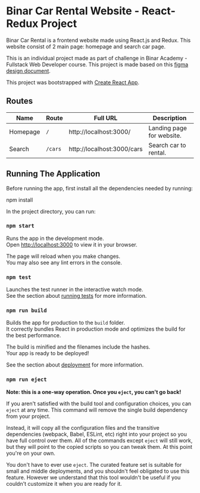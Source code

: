 # Binar Car Rental Website - React-Redux Project

Binar Car Rental is a frontend website made using React.js and Redux. This website consist of 2 main page: homepage and search car page.  

This is an individual project made as part of challenge in Binar Academy - Fullstack Web Developer course. This project is made based on this [figma design document](https://www.figma.com/file/vpEJOzXUNdQn7pSQEwfXhs/BCR---Binar-Car-Rental-(Copy)?node-id=2%3A703).

This project was bootstrapped with [Create React App](https://github.com/facebook/create-react-app).

## Routes
| Name | Route | Full URL | Description |
|--|--|--|--|
| Homepage | `/` | http://localhost:3000/ | Landing page for website. |
| Search | `/cars` | http://localhost:3000/cars | Search car to rental. |

## Running The Application

Before running the app, first install all the dependencies needed by running:

  npm install

In the project directory, you can run:

### `npm start`

Runs the app in the development mode.\
Open [http://localhost:3000](http://localhost:3000) to view it in your browser.

The page will reload when you make changes.\
You may also see any lint errors in the console.

### `npm test`

Launches the test runner in the interactive watch mode.\
See the section about [running tests](https://facebook.github.io/create-react-app/docs/running-tests) for more information.

### `npm run build`

Builds the app for production to the `build` folder.\
It correctly bundles React in production mode and optimizes the build for the best performance.

The build is minified and the filenames include the hashes.\
Your app is ready to be deployed!

See the section about [deployment](https://facebook.github.io/create-react-app/docs/deployment) for more information.

### `npm run eject`

**Note: this is a one-way operation. Once you `eject`, you can't go back!**

If you aren't satisfied with the build tool and configuration choices, you can `eject` at any time. This command will remove the single build dependency from your project.

Instead, it will copy all the configuration files and the transitive dependencies (webpack, Babel, ESLint, etc) right into your project so you have full control over them. All of the commands except `eject` will still work, but they will point to the copied scripts so you can tweak them. At this point you're on your own.

You don't have to ever use `eject`. The curated feature set is suitable for small and middle deployments, and you shouldn't feel obligated to use this feature. However we understand that this tool wouldn't be useful if you couldn't customize it when you are ready for it.
